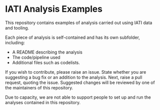 # IATI Analysis Examples

This repository contains examples of analysis carried out using IATI data and tooling.

Each piece of analysis is self-contained and has its own subfolder, including:
* A README describing the analysis
* The code/pipeline used
* Additional files such as codelists.

If you wish to contribute, please raise an issue. State whether you are suggesting a bug fix or an addition to the analysis.
Next, raise a pull request, quoting the issue. Suggested changes will be reviewed by one of the maintainers of this repository.

Due to capacity, we are not able to support people to set up and run the analyses contained in this repository.
